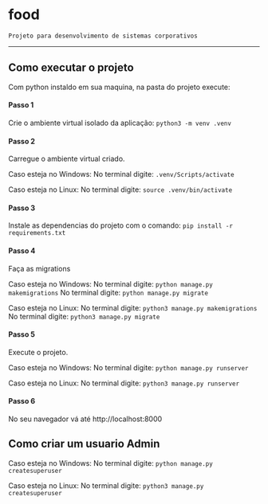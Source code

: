 # food
    Projeto para desenvolvimento de sistemas corporativos

---
## Como executar o projeto
Com python instaldo em sua maquina, na pasta do projeto execute:

#### Passo 1
Crie o ambiente virtual isolado da aplicação: `python3 -m venv .venv`

#### Passo 2

Carregue o ambiente virtual criado.

Caso esteja no Windows:
No terminal digite: `.venv/Scripts/activate`

Caso esteja no Linux:
No terminal digite: `source .venv/bin/activate`

#### Passo 3

Instale as dependencias do projeto com o comando: `pip install -r requirements.txt`


#### Passo 4

Faça as migrations

Caso esteja no Windows:
No terminal digite: `python manage.py makemigrations`
No terminal digite: `python manage.py migrate`

Caso esteja no Linux:
No terminal digite: `python3 manage.py makemigrations`
No terminal digite: `python3 manage.py migrate`

#### Passo 5

Execute o projeto.

Caso esteja no Windows:
No terminal digite: `python manage.py runserver`

Caso esteja no Linux:
No terminal digite: `python3 manage.py runserver`

#### Passo 6

No seu navegador vá até http://localhost:8000


## Como criar um usuario Admin

Caso esteja no Windows:
No terminal digite: `python manage.py createsuperuser`

Caso esteja no Linux:
No terminal digite: `python3 manage.py createsuperuser`

